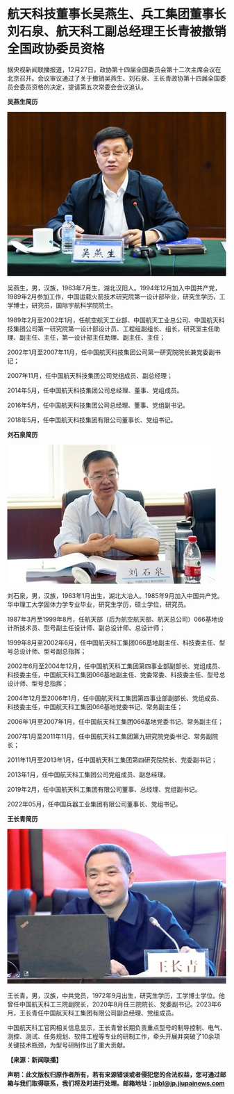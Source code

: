 # 航天科技董事长吴燕生、兵工集团董事长刘石泉、航天科工副总经理王长青被撤销全国政协委员资格

据央视新闻联播报道，12月27日，政协第十四届全国委员会第十二次主席会议在北京召开。会议审议通过了关于撤销吴燕生、刘石泉、王长青政协第十四届全国委员会委员资格的决定，提请第五次常委会会议追认。

**吴燕生简历**

![7e6dc012b77e95d182927eafe60614d1.jpg](./航天科技董事长吴燕生兵工集团董事长刘石泉航天科工副总经理王长青被撤销全国政协委员资格/7e6dc012b77e95d182927eafe60614d1.jpg)

吴燕生，男，汉族，1963年7月生，湖北汉阳人。1994年12月加入中国共产党，1989年2月参加工作，中国运载火箭技术研究院第一设计部毕业，研究生学历，工学博士，研究员，国际宇航科学院院士。

1989年2月至2002年1月，任航空航天工业部、中国航天工业总公司、中国航天科技集团公司第一研究院第一设计部设计员、工程组副组长、组长，研究室主任助理、副主任、主任，第一设计部主任助理、副主任、主任；

2002年1月至2007年11月，任中国航天科技集团公司第一研究院院长兼党委副书记；

2007年11月，任中国航天科技集团公司党组成员、副总经理；

2014年5月，任中国航天科技集团公司总经理、董事、党组成员。

2016年5月，任中国航天科技集团公司总经理、董事、党组副书记。

2018年5月，任中国航天科技集团有限公司董事长、党组书记。

**刘石泉简历**

![645cdd763c59b5b14d049bd535902182.jpg](./航天科技董事长吴燕生兵工集团董事长刘石泉航天科工副总经理王长青被撤销全国政协委员资格/645cdd763c59b5b14d049bd535902182.jpg)

刘石泉，男，汉族，1963年1月出生，湖北大冶人。1985年9月加入中国共产党。华中理工大学固体力学专业毕业，研究生学历，硕士学位，研究员。

1987年3月至1999年8月，任航天部（后为航空航天部、航天总公司）066基地设计所技术员、型号副主任设计师、副总设计师、总设计师；

1999年8月至2002年6月，任中国航天科工集团066基地副主任、科技委主任、型号总设计师、型号副总指挥；

2002年6月至2004年12月，任中国航天科工集团第四事业部副部长、党组成员、科技委主任，中国航天科工集团066基地副主任、党委常委、科技委主任、型号总设计师、型号总指挥；

2004年12月至2006年1月，任中国航天科工集团第四事业部副部长、党组成员、科技委主任，中国航天科工集团066基地党委书记、常务副主任；

2006年1月至2007年1月，任中国航天科工集团066基地党委书记、常务副主任；

2007年1月至2011年11月，任中国航天科工集团第九研究院党委书记、常务副院长；

2011年11月至2013年1月，任中国航天科工集团第四研究院院长、党委副书记；

2013年1月，任中国航天科工集团公司党组成员、副总经理。

2019年2月，任中国航天科工集团有限公司董事、总经理、党组副书记。

2022年05月，任中国兵器工业集团有限公司董事长、党组书记。

**王长青简历**

![2b7b7b72fa63ddf9d68c4729854b6e4a.jpg](./航天科技董事长吴燕生兵工集团董事长刘石泉航天科工副总经理王长青被撤销全国政协委员资格/2b7b7b72fa63ddf9d68c4729854b6e4a.jpg)

王长青，男，汉族，中共党员，1972年9月出生，研究生学历，工学博士学位。他曾任中国航天科工三院副院长，2020年8月任三院院长、党委副书记。2023年6月，王长青任中国航天科工集团有限公司副总经理、党组成员。

中国航天科工官网相关信息显示，王长青曾长期负责重点型号的制导控制、电气、测控、测试、任务规划、软件工程等专业的研制工作，牵头开展并突破了10余项关键技术瓶颈，为型号研制作出了重大贡献。

**【来源：新闻联播】**

**声明：此文版权归原作者所有，若有来源错误或者侵犯您的合法权益，您可通过邮箱与我们取得联系，我们将及时进行处理。邮箱地址：jpbl@jp.jiupainews.com**

